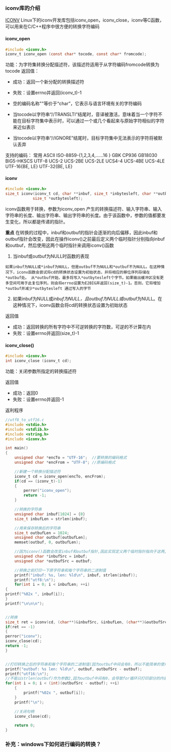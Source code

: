### iconv库的介绍
[ICONV](https://www.gnu.org/software/libiconv/documentation/libiconv-1.17/iconv.3.html)
Linux下的iconv开发库包括iconv_open，iconv_close，iconv等C函数，可以用来在C/C++程序中很方便的​转换字符编码

#### iconv_open
```c
#include <iconv.h>
iconv_t iconv_open (const char* tocode, const char* fromcode);
```
​功能：​为字符集转换分配描述符，该描述符适用于从字符编码fromcode转换为tocode
返回值：
- 成功：​返回一个新分配的转换描述符
- 失败：​设置errno并返回(iconv_t)-1 

- 空的编码名称""等价于“char”，它表示与语言环境有关的字符编码
- 当tocode以字符串“//TRANSLTI”结尾时，音译被激活，意味着当一个字符不能在目标字符集中表示时，可以通过一个或几个看起来与原始字符相似的字符来近似表示
- 当tocode以字符串“//IGNORE”结尾时，目标字符集中无法表示的字符将被默认丢弃

支持的编码：
常用 ASCII ISO-8859-{1,2,3,4,......16 } GBK CP936 GB18030 BIG5-HKSCS 
UTF-8  UCS-2 UCS-2BE UCS-2LE UCS4-4 UCS-4BE UCS-4LE UTF-16{BE, LE} UTF-32{BE, LE}

#### iconv
```c
#include <iconv.h>
size_t iconv(iconv_t cd, char **inbuf, size_t *inbytesleft, char **outbuf,
            size_t *outbytesleft);
```
iconv函数用于转换，参数为iconv_open 产生的转换描述符、输入字符串、输入字符串的长度、输出字符串、输出字符串的长度。由于该函数中，参数的值都要发生变化，所以都是传递的指针。

**重点** 在转换的过程中，inbuf和outbuf的指针会逐渐的向后偏移​，因此inbuf和outbuf指针会改变，因此在操作iconv()之前最后定义两个临时指针分别指向inbuf和outbuf，然后使用这两个临时指针来调用iconv()函数

1. ​当inbuf或outbuf为NULL时函数的表现
```
​如果inbuf为NULL或*inbuf为NULL，但是outbuf不为NULL和*outbuf不为NULL​。在这种情况下，iconv函数会尝试将cd的转换状态设置为初始状态，并将相应的移位序列存储在*outbuf处。 从*outbuf开始，最多将写入*outbytesleft个字节。如果输出缓冲区没有更多空间可用于此复位序列，则会将errno设置为E2BIG并返回(size_t)-1。否则，它将增加*outbuf并减少*outbytesleft 通过写入的字节
```

2. ​如果inbuf为NULL或*inbuf为NULL，且outbuf为NULL或*outbuf为NULL​。在这种情况下，iconv函数会将cd的转换状态设置为初始状态

返回值
- 成功：​返回转换的所有字符中​不可逆转换的字符数​，可逆的不计算在内
- 失败：​设置errno并返回(size_t)-1

#### iconv_close()
```c
#include <iconv.h>
int iconv_close (iconv_t cd);
```
功能：​关闭参数所指定的转换描述符

返回值
- 成功：​返回0
- ​失败：​设置errno并返回-1

返利程序
```c
//utf8_to_utf16.c
#include <stdio.h>
#include <stdlib.h>
#include <string.h>
#include <iconv.h>

int main()
{
    unsigned char *encTo = "UTF-16";  //要转换的编码格式
    unsigned char *encFrom = "UTF-8"; //原编码格式

    //新建一个转换分配描述符
    iconv_t cd = iconv_open(encTo, encFrom);
    if(cd == (iconv_t)-1)
    {
        perror("iconv_open");
        return -1;
    }

    //转换的字符串
    unsigned char inbuf[1024] = {0}
    size_t inbufLen = strlen(inbuf);

    //用来保存转换后的字符串
    size_t outbufLen = 1024;
    unsigned char outbuf[outbufLen];
    memset(outbuf, 0, outbufLen);

    //因为iconv()函数会改变inbuf和outbuf指针,因此实现定义两个临时指针指向于这两,然后用这两个指针去操作
    unsigned char *inbufSrc = inbuf;
    unsigned char *outbufSrc = outbuf;

    //转换之前打印一下原字符串和每个字符串的二进制值
    printf("inbuf: %s, len: %ld\n", inbuf, strlen(inbuf));
    printf("utf8:\n");
    for(int i = 0; i < inbufLen; ++i)
{
printf("%02x ", inbuf[i]);
}
printf("\n\n\n");


//转换
size_t ret = iconv(cd, (char**)&inbufSrc, &inbufLen, (char**)&outbufSrc, &outbufLen);
if(ret == -1)
{
perror("iconv");
iconv_close(cd);
return -1;
}


//打印转换之后的字符串和每个字符串的二进制值(因为outbuf中间会有0，所以不能简单的使用strlen来计算长度)
printf("outbuf: %s len: %ld\n", outbuf, outbufSrc - outbuf);
printf("utf16:\n");
//不能以strlen(outbuf)作为参数2,因为outbuf中间有0，会导致for循环只打印部分的内容
for(int i = 0; i < (int)(outbufSrc - outbuf); ++i)
    {
        printf("%02x ", outbuf[i]);
    }
    printf("\n");

    //关闭句柄
    iconv_close(cd);

    return 0;
}

```

### 补充：windows下如何进行编码的转换？
